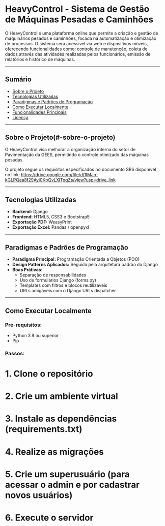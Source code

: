 # HeavyControl - Sistema de Gestão de Máquinas Pesadas e Caminhões

O HeavyControl é uma plataforma online que permite a criação e gestão de maquinários pesados e caminhões, focada na automatização e otimização de processos. O sistema será acessível via web e dispositivos móveis, oferecendo funcionalidades como: controle de manutenção, coleta de dados através das atividades realizadas pelos funcionários, emissão de relatórios e histórico de máquinas.

---

## Sumário

- [Sobre o Projeto](#-sobre-o-projeto)
- [Tecnologias Utilizadas](#-tecnologias-utilizadas)
- [Paradigmas e Padrões de Programação](#-paradigmas-e-padrões-de-programação)
- [Como Executar Localmente](#-como-executar-localmente)
- [Funcionalidades Principais](#-funcionalidades-principais)
- [Licença](#-licença)

---

## Sobre o Projeto(#-sobre-o-projeto)

O HeavyControl visa melhorar a organização interna do setor de Pavimentação da GEES, permitindo o controle otimizado das máquinas pesadas. 

O projeto segue os requisitos especificados no documento SRS disponível no link: https://drive.google.com/file/d/1IMJn-kGLPQea8f29Ayj0KpQvLXlTpqZs/view?usp=drive_link

---

## Tecnologias Utilizadas

- **Backend:** Django
- **Frontend:** HTML5, CSS3 e Bootstrap5
- **Exportação PDF:** WeasyPrint
- **Exportação Excel:** Pandas / openpyxl

---

## Paradigmas e Padrões de Programação

- **Paradigma Principal:** Programação Orientada a Objetos (POO)
- **Design Patterns Aplicados:** Seguido pela arquitetura padrão do Django
- **Boas Prátivas:**
    - Separação de responsabilidades
    - Uso de formulários Django (forms.py)
    - Templates com filtros e blocos reutilizáveis
    - URLs amigáveis com o Django URLs dispatcher

---

## Como Executar Localmente

### Pré-requisitos:

- Python 3.8 ou superior
- Pip

### Passos:

# 1. Clone o repositório
# 2. Crie um ambiente virtual
# 3. Instale as dependências (requirements.txt)
# 4. Realize as migrações
# 5. Crie um superusuário (para acessar o admin e por cadastrar novos usuários)
# 6. Execute o servidor